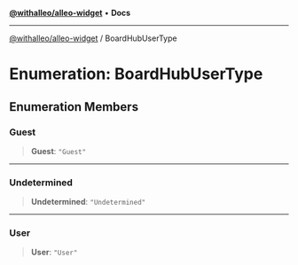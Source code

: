 [**@withalleo/alleo-widget**](../README.md) • **Docs**

***

[@withalleo/alleo-widget](../globals.md) / BoardHubUserType

# Enumeration: BoardHubUserType

## Enumeration Members

### Guest

> **Guest**: `"Guest"`

***

### Undetermined

> **Undetermined**: `"Undetermined"`

***

### User

> **User**: `"User"`
